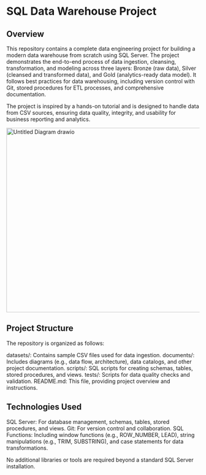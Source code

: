 # SQL Data Warehouse Project

## Overview

This repository contains a complete data engineering project for building a modern data warehouse from scratch using SQL Server. The project demonstrates the end-to-end process of data ingestion, cleansing, transformation, and modeling across three layers: Bronze (raw data), Silver (cleansed and transformed data), and Gold (analytics-ready data model). It follows best practices for data warehousing, including version control with Git, stored procedures for ETL processes, and comprehensive documentation.

The project is inspired by a hands-on tutorial and is designed to handle data from CSV sources, ensuring data quality, integrity, and usability for business reporting and analytics.

<img width="891" height="481" alt="Untitled Diagram drawio" src="https://github.com/user-attachments/assets/b2f7cbc5-fc96-4781-b91e-c44afaceff24" />

## Project Structure

The repository is organized as follows:

datasets/: Contains sample CSV files used for data ingestion.
documents/: Includes diagrams (e.g., data flow, architecture), data catalogs, and other project documentation.
scripts/: SQL scripts for creating schemas, tables, stored procedures, and views.
tests/: Scripts for data quality checks and validation.
README.md: This file, providing project overview and instructions.

## Technologies Used

SQL Server: For database management, schemas, tables, stored procedures, and views.
Git: For version control and collaboration.
SQL Functions: Including window functions (e.g., ROW_NUMBER, LEAD), string manipulations (e.g., TRIM, SUBSTRING), and case statements for data transformations.

No additional libraries or tools are required beyond a standard SQL Server installation.
